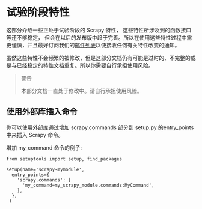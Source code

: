 # 试验阶段特性

这部分介绍一些正处于试验阶段的 Scrapy 特性， 这些特性所涉及到的函数接口等还不够稳定， 但会在以后的发布版中趋于完善。所以在使用这些特性过程中需更谨慎，并且最好订阅我们的[邮件列表](http://scrapy.org/community/)以便接收任何有关特性改变的通知。

虽然这些特性不会频繁的被修改，但是这部分文档仍有可能是过时的、不完整的或是与已经稳定的特性文档重复。所以你需要自行承担使用风险。

> 警告
> 
> 本部分文档一直处于修改中。请自行承担使用风险。

## 使用外部库插入命令

你可以使用外部库通过增加 scrapy.commands 部分到 setup.py 的entry_points 中来插入 Scrapy 命令。

增加 my_command 命令的例子:

```
from setuptools import setup, find_packages

setup(name='scrapy-mymodule',
  entry_points={
    'scrapy.commands': [
      'my_command=my_scrapy_module.commands:MyCommand',
    ],
  },
 )
```